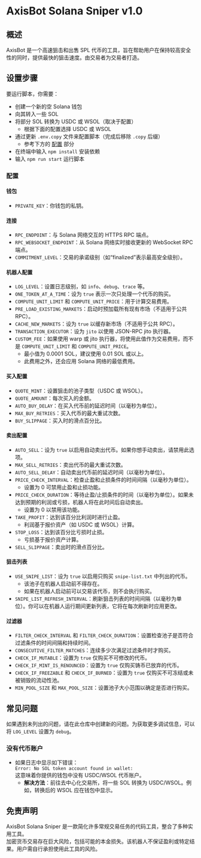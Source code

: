 # AxisBot Solana Sniper v1.0

## 概述
AxisBot 是一个高速狙击和出售 SPL 代币的工具，旨在帮助用户在保持较高安全性的同时，提供最快的狙击速度。由交易者为交易者打造。

## 设置步骤

要运行脚本，你需要：

- 创建一个新的空 Solana 钱包
- 向其转入一些 SOL
- 将部分 SOL 转换为 USDC 或 WSOL（取决于配置）
  - 根据下面的配置选择 USDC 或 WSOL
- 通过更新 `.env.copy` 文件来配置脚本（完成后移除 `.copy` 后缀）
  - 参考下方的 [配置](#configuration) 部分
- 在终端中输入 `npm install` 安装依赖
- 输入 `npm run start` 运行脚本

### 配置

#### 钱包
- `PRIVATE_KEY`：你钱包的私钥。

#### 连接
- `RPC_ENDPOINT`：与 Solana 网络交互的 HTTPS RPC 端点。
- `RPC_WEBSOCKET_ENDPOINT`：从 Solana 网络实时接收更新的 WebSocket RPC 端点。
- `COMMITMENT_LEVEL`：交易的承诺级别（如“finalized”表示最高安全级别）。

#### 机器人配置
- `LOG_LEVEL`：设置日志级别，如 `info`、`debug`、`trace` 等。
- `ONE_TOKEN_AT_A_TIME`：设为 `true` 表示一次只处理一个代币的购买。
- `COMPUTE_UNIT_LIMIT` 和 `COMPUTE_UNIT_PRICE`：用于计算交易费用。
- `PRE_LOAD_EXISTING_MARKETS`：启动时预加载所有现有市场（不适用于公共 RPC）。
- `CACHE_NEW_MARKETS`：设为 `true` 以缓存新市场（不适用于公共 RPC）。
- `TRANSACTION_EXECUTOR`：设为 `jito` 以使用 JSON-RPC jito 执行器。
- `CUSTOM_FEE`：如果使用 warp 或 jito 执行器，将使用此值作为交易费用，而不是 `COMPUTE_UNIT_LIMIT` 和 `COMPUTE_UNIT_PRICE`。
  - 最小值为 0.0001 SOL，建议使用 0.01 SOL 或以上。
  - 此费用之外，还会应用 Solana 网络的最低费用。

#### 买入配置
- `QUOTE_MINT`：设置狙击的池子类型（USDC 或 WSOL）。
- `QUOTE_AMOUNT`：每次买入的金额。
- `AUTO_BUY_DELAY`：在买入代币前的延迟时间（以毫秒为单位）。
- `MAX_BUY_RETRIES`：买入代币的最大重试次数。
- `BUY_SLIPPAGE`：买入时的滑点百分比。

#### 卖出配置
- `AUTO_SELL`：设为 `true` 以启用自动卖出代币。如果你想手动卖出，请禁用此选项。
- `MAX_SELL_RETRIES`：卖出代币的最大重试次数。
- `AUTO_SELL_DELAY`：自动卖出代币前的延迟时间（以毫秒为单位）。
- `PRICE_CHECK_INTERVAL`：检查止盈和止损条件的时间间隔（以毫秒为单位）。
  - 设置为 0 可禁用止盈和止损功能。
- `PRICE_CHECK_DURATION`：等待止盈/止损条件的时间（以毫秒为单位）。如果未达到预期的利润或亏损，机器人将在此时间后自动卖出。
  - 设置为 0 以禁用该功能。
- `TAKE_PROFIT`：达到该百分比利润时进行止盈。
  - 利润基于报价资产（如 USDC 或 WSOL）计算。
- `STOP_LOSS`：达到该百分比亏损时止损。
  - 亏损基于报价资产计算。
- `SELL_SLIPPAGE`：卖出时的滑点百分比。

#### 狙击列表
- `USE_SNIPE_LIST`：设为 `true` 以启用只购买 `snipe-list.txt` 中列出的代币。
  - 该池子在机器人启动前不得存在。
  - 如果在机器人启动前可以交易该代币，则不会执行购买。
- `SNIPE_LIST_REFRESH_INTERVAL`：刷新狙击列表的时间间隔（以毫秒为单位）。你可以在机器人运行期间更新列表，它将在每次刷新时应用更改。

#### 过滤器
- `FILTER_CHECK_INTERVAL` 和 `FILTER_CHECK_DURATION`：设置检查池子是否符合过滤条件的时间间隔和持续时间。
- `CONSECUTIVE_FILTER_MATCHES`：连续多少次满足过滤条件时才购买。
- `CHECK_IF_MUTABLE`：设置为 `true` 仅购买不可修改的代币。
- `CHECK_IF_MINT_IS_RENOUNCED`：设置为 `true` 仅购买铸币已放弃的代币。
- `CHECK_IF_FREEZABLE` 和 `CHECK_IF_BURNED`：设置为 `true` 仅购买不可冻结或未被销毁的流动性池。
- `MIN_POOL_SIZE` 和 `MAX_POOL_SIZE`：设置池子大小范围以确定是否进行购买。

## 常见问题
如果遇到未列出的问题，请在此仓库中创建新的问题。为获取更多调试信息，可以将 `LOG_LEVEL` 设置为 `debug`。

### 没有代币账户
- 如果日志中显示如下错误：  
  `Error: No SOL token account found in wallet:`  
  这意味着你提供的钱包中没有 USDC/WSOL 代币账户。  
  - **解决方法**：前往去中心化交易所，将一些 SOL 转换为 USDC/WSOL。例如，转换后的 WSOL 应在钱包中显示。  

## 免责声明
AxisBot Solana Sniper 是一款简化许多常规交易任务的代码工具，整合了多种实用工具。  
加密货币交易存在巨大风险，包括可能的本金损失。该机器人不保证盈利或特定结果。用户需自行承担使用此工具的风险。